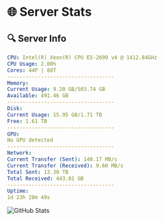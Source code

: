 # 🌐 Server Stats
## 🔍 Server Info
```yaml
CPU: Intel(R) Xeon(R) CPU E5-2699 v4 @ 1412.84GHz
CPU Usage: 2.00%
Cores: 44P | 88T
-----------------------------------
Memory:
Current Usage: 9.20 GB/503.74 GB
Available: 491.46 GB
-----------------------------------
Disk:
Current Usage: 15.95 GB/1.71 TB
Free: 1.61 TB
-----------------------------------
GPU:
No GPU detected
-----------------------------------
Network:
Current Transfer (Sent): 140.17 MB/s
Current Transfer (Received): 9.60 MB/s
Total Sent: 13.30 TB
Total Received: 443.01 GB
-----------------------------------
Uptime:
1d 23h 20m 49s
```
![GitHub Stats](https://img.shields.io/badge/Updated-2025-02-09_22:04:07-blue)